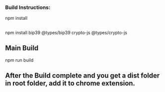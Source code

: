 ### Build Instructions:
npm install
##
npm install bip39 @types/bip39 crypto-js @types/crypto-js

## Main Build
npm run build

## After the Build complete and you get a dist folder in root folder, add it to chrome extension.
